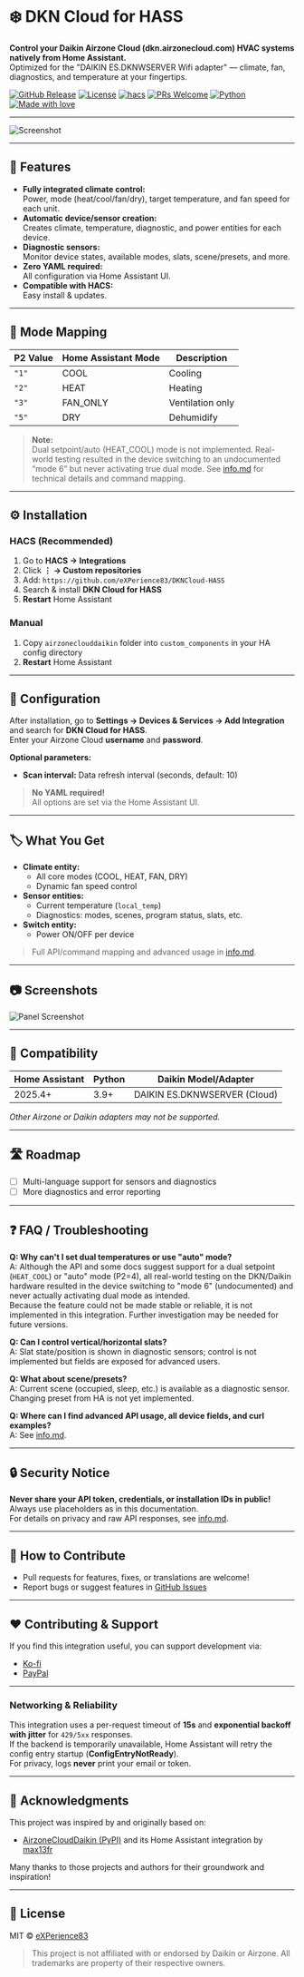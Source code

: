 # ❄️ DKN Cloud for HASS

**Control your Daikin Airzone Cloud (dkn.airzonecloud.com) HVAC systems natively from Home Assistant.**  
Optimized for the "DAIKIN ES.DKNWSERVER Wifi adapter" — climate, fan, diagnostics, and temperature at your fingertips.

[![GitHub Release][release-shield]][release-url]
[![License][license-shield]](LICENSE)
[![hacs][hacs-shield]][hacs-url]
[![PRs Welcome][prs-shield]][prs-url]
[![Python][python-shield]][python-url]
[![Made with love][love-shield]][love-url]

[release-shield]: https://img.shields.io/github/release/eXPerience83/DKNCloud-HASS.svg?style=flat
[release-url]: https://github.com/eXPerience83/DKNCloud-HASS/releases
[license-shield]: https://img.shields.io/github/license/eXPerience83/DKNCloud-HASS.svg?style=flat
[hacs-shield]: https://img.shields.io/badge/HACS-Custom-orange.svg?style=flat
[hacs-url]: https://hacs.xyz
[prs-shield]: https://img.shields.io/badge/PRs-welcome-brightgreen.svg?style=flat
[prs-url]: https://github.com/eXPerience83/DKNCloud-HASS/pulls
[python-shield]: https://img.shields.io/badge/python-3.9%2B-blue
[python-url]: https://www.python.org/
[love-shield]: https://img.shields.io/badge/made%20with-%E2%9D%A4-red
[love-url]: https://github.com/eXPerience83

---

![Screenshot](https://github.com/eXPerience83/DKNCloud-HASS/raw/master/screenshot.png)

---

## 🚀 Features

- **Fully integrated climate control:**  
  Power, mode (heat/cool/fan/dry), target temperature, and fan speed for each unit.
- **Automatic device/sensor creation:**  
  Creates climate, temperature, diagnostic, and power entities for each device.
- **Diagnostic sensors:**  
  Monitor device states, available modes, slats, scene/presets, and more.
- **Zero YAML required:**  
  All configuration via Home Assistant UI.
- **Compatible with HACS:**  
  Easy install & updates.

---

## 🧭 Mode Mapping

| P2 Value | Home Assistant Mode | Description                 |
|----------|--------------------|-----------------------------|
| `"1"`    | COOL               | Cooling                     |
| `"2"`    | HEAT               | Heating                     |
| `"3"`    | FAN_ONLY           | Ventilation only            |
| `"5"`    | DRY                | Dehumidify                  |

> **Note:**  
> Dual setpoint/auto (HEAT_COOL) mode is not implemented. Real-world testing resulted in the device switching to an undocumented “mode 6” but never activating true dual mode. See [info.md](./info.md) for technical details and command mapping.

---

## ⚙️ Installation

### HACS (Recommended)
1. Go to **HACS → Integrations**
2. Click **⋮ → Custom repositories**
3. Add: `https://github.com/eXPerience83/DKNCloud-HASS`
4. Search & install **DKN Cloud for HASS**
5. **Restart** Home Assistant

### Manual
1. Copy `airzoneclouddaikin` folder into `custom_components` in your HA config directory
2. **Restart** Home Assistant

---

## 🔧 Configuration

After installation, go to **Settings → Devices & Services → Add Integration** and search for **DKN Cloud for HASS**.  
Enter your Airzone Cloud **username** and **password**.

**Optional parameters:**
- **Scan interval:** Data refresh interval (seconds, default: 10)

> **No YAML required!**  
> All options are set via the Home Assistant UI.

---

## 🏷️ What You Get

- **Climate entity:**  
  - All core modes (COOL, HEAT, FAN, DRY)
  - Dynamic fan speed control
- **Sensor entities:**  
  - Current temperature (`local_temp`)
  - Diagnostics: modes, scenes, program status, slats, etc.
- **Switch entity:**  
  - Power ON/OFF per device

> Full API/command mapping and advanced usage in [info.md](./info.md).

---

## 📷 Screenshots

![Panel Screenshot](https://github.com/eXPerience83/DKNCloud-HASS/raw/master/screenshot.png)

---

## 🧪 Compatibility

| Home Assistant | Python | Daikin Model/Adapter         |
|----------------|--------|-----------------------------|
| 2025.4+        | 3.9+   | DAIKIN ES.DKNWSERVER (Cloud)|

*Other Airzone or Daikin adapters may not be supported.*

---

## 🛣️ Roadmap

- [ ] Multi-language support for sensors and diagnostics
- [ ] More diagnostics and error reporting

---

## ❓ FAQ / Troubleshooting

**Q: Why can't I set dual temperatures or use "auto" mode?**  
A: Although the API and some docs suggest support for a dual setpoint (`HEAT_COOL`) or "auto" mode (P2=4), all real-world testing on the DKN/Daikin hardware resulted in the device switching to "mode 6" (undocumented) and never actually activating dual mode as intended.  
Because the feature could not be made stable or reliable, it is not implemented in this integration. Further investigation may be needed for future versions.

**Q: Can I control vertical/horizontal slats?**  
A: Slat state/position is shown in diagnostic sensors; control is not implemented but fields are exposed for advanced users.

**Q: What about scene/presets?**  
A: Current scene (occupied, sleep, etc.) is available as a diagnostic sensor. Changing preset from HA is not yet implemented.

**Q: Where can I find advanced API usage, all device fields, and curl examples?**  
A: See [info.md](./info.md).

---

## 🔒 Security Notice

**Never share your API token, credentials, or installation IDs in public!**  
Always use placeholders as in this documentation.  
For details on privacy and raw API responses, see [info.md](./info.md).

---

## 🤝 How to Contribute

- Pull requests for features, fixes, or translations are welcome!
- Report bugs or suggest features in [GitHub Issues](https://github.com/eXPerience83/DKNCloud-HASS/issues)

---

## ❤️ Contributing & Support

If you find this integration useful, you can support development via:

- [Ko-fi](https://ko-fi.com/experience83)
- [PayPal](https://paypal.me/eXPerience83)

---

### Networking & Reliability

This integration uses a per-request timeout of **15s** and **exponential backoff with jitter** for `429/5xx` responses.  
If the backend is temporarily unavailable, Home Assistant will retry the config entry startup (**ConfigEntryNotReady**).  
For privacy, logs **never** print your email or token.

---

## 🙏 Acknowledgments

This project was inspired by and originally based on:

- [AirzoneCloudDaikin (PyPI)](https://pypi.org/project/AirzoneCloudDaikin/) and its Home Assistant integration by [max13fr](https://github.com/max13fr/AirzoneCloudDaikin)

Many thanks to those projects and authors for their groundwork and inspiration!

---

## 📜 License

MIT © [eXPerience83](LICENSE)

> This project is not affiliated with or endorsed by Daikin or Airzone. All trademarks are property of their respective owners.
